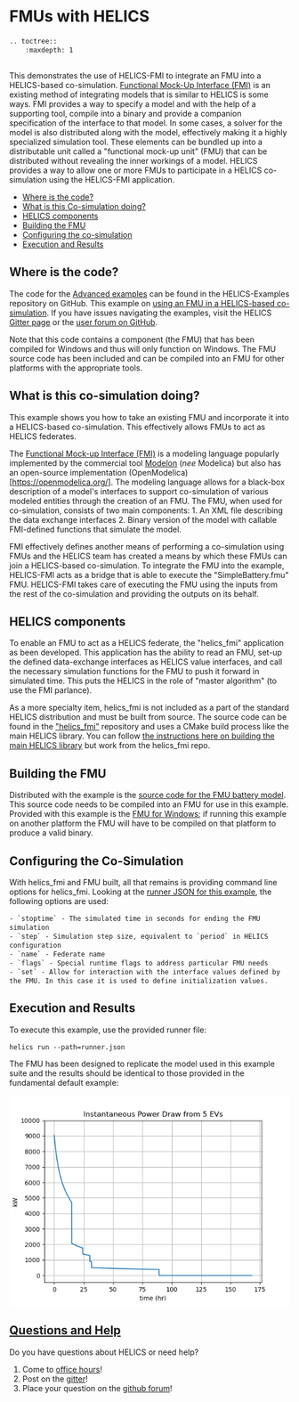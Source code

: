 # FMUs with HELICS

```{eval-rst}
.. toctree::
    :maxdepth: 1


```

This demonstrates the use of HELICS-FMI to integrate an FMU into a HELICS-based co-simulation. [Functional Mock-Up Interface (FMI)](https://fmi-standard.org/) is an existing method of integrating models that is similar to HELICS is some ways. FMI provides a way to specify a model and with the help of a supporting tool, compile into a binary and provide a companion specification of the interface to that model. In some cases, a solver for the model is also distributed along with the model, effectively making it a highly specialized simulation tool. These elements can be bundled up into a distributable unit called a "functional mock-up unit" (FMU) that can be distributed without revealing the inner workings of a model. HELICS provides a way to allow one or more FMUs to participate in a HELICS co-simulation using the HELICS-FMI application.

- [Where is the code?](#where-is-the-code)
- [What is this Co-simulation doing?](#what-is-this-co-simulation-doing)
- [HELICS components](#helics-components)
- [Building the FMU](#building-the-fmu)
- [Configuring the co-simulation](#configuring-the-co-simulation)
- [Execution and Results](#execution-and-results)

## Where is the code?

The code for the [Advanced examples](https://github.com/GMLC-TDC/HELICS-Examples/tree/main/user_guide_examples/advanced) can be found in the HELICS-Examples repository on GitHub. This example on [using an FMU in a HELICS-based co-simulation](https://github.com/GMLC-TDC/HELICS-Examples/tree/main/user_guide_examples/advanced/advanced_fmu). If you have issues navigating the examples, visit the HELICS [Gitter page](https://gitter.im/GMLC-TDC/HELICS) or the [user forum on GitHub](https://github.com/GMLC-TDC/HELICS/discussions).

Note that this code contains a component (the FMU) that has been compiled for Windows and thus will only function on Windows. The FMU source code has been included and can be compiled into an FMU for other platforms with the appropriate tools.

## What is this co-simulation doing?

This example shows you how to take an existing FMU and incorporate it into a HELICS-based co-simulation. This effectively allows FMUs to act as HELICS federates.

The [Functional Mock-up Interface (FMI)](https://fmi-standard.org/) is a modeling language popularly implemented by the commercial tool [Modelon](https://modelon.com/) (_nee_ Modelica) but also has an open-source implementation (OpenModelica)[https://openmodelica.org/]. The modeling language allows for a black-box description of a model's interfaces to support co-simulation of various modeled entities through the creation of an FMU. The FMU, when used for co-simulation, consists of two main components: 1. An XML file describing the data exchange interfaces 2. Binary version of the model with callable FMI-defined functions that simulate the model.

FMI effectively defines another means of performing a co-simulation using FMUs and the HELICS team has created a means by which these FMUs can join a HELICS-based co-simulation. To integrate the FMU into the example, HELICS-FMI acts as a bridge that is able to execute the "SimpleBattery.fmu" FMU. HELICS-FMI takes care of executing the FMU using the inputs from the rest of the co-simulation and providing the outputs on its behalf.

## HELICS components

To enable an FMU to act as a HELICS federate, the "helics_fmi" application as been developed. This application has the ability to read an FMU, set-up the defined data-exchange interfaces as HELICS value interfaces, and call the necessary simulation functions for the FMU to push it forward in simulated time. This puts the HELICS in the role of "master algorithm" (to use the FMI parlance).

As a more specialty item, helics_fmi is not included as a part of the standard HELICS distribution and must be built from source. The source code can be found in the ["helics_fmi"](https://github.com/GMLC-TDC/HELICS-FMI) repository and uses a CMake build process like the main HELICS library. You can follow [the instructions here on building the main HELICS library](https://docs.helics.org/en/latest/user-guide/installation/build_from_source.html) but work from the helics_fmi repo.

## Building the FMU

Distributed with the example is the [source code for the FMU battery model](https://github.com/GMLC-TDC/HELICS-Examples/blob/main/user_guide_examples/advanced/advanced_fmu/SimpleBattery.mo). This source code needs to be compiled into an FMU for use in this example. Provided with this example is the [FMU for Windows](https://github.com/GMLC-TDC/HELICS-Examples/blob/main/user_guide_examples/advanced/advanced_fmu/SimpleBattery.fmu); if running this example on another platform the FMU will have to be compiled on that platform to produce a valid binary.

## Configuring the Co-Simulation

With helics_fmi and FMU built, all that remains is providing command line options for helics_fmi. Looking at the [runner JSON for this example](https://github.com/GMLC-TDC/HELICS-Examples/blob/main/user_guide_examples/advanced/advanced_fmu/runner.json), the following options are used:

    - `stoptime` - The simulated time in seconds for ending the FMU simulation
    - `step` - Simulation step size, equivalent to `period` in HELICS configuration
    - `name` - Federate name
    - `flags` - Special runtime flags to address particular FMU needs
    - `set` - Allow for interaction with the interface values defined by the FMU. In this case it is used to define initialization values.

## Execution and Results

To execute this example, use the provided runner file:

```
helics run --path=runner.json
```

The FMU has been designed to replicate the model used in this example suite and the results should be identical to those provided in the fundamental default example:

![](https://github.com/GMLC-TDC/helics_doc_resources/raw/main/user_guide/fundamental_default_resultcharger.png)

## [Questions and Help](../../support.md)

Do you have questions about HELICS or need help?

1. Come to [office hours](https://helics.org/HELICSOfficeHours.ics)!
2. Post on the [gitter](https://gitter.im/GMLC-TDC/HELICS)!
3. Place your question on the [github forum](https://github.com/GMLC-TDC/HELICS/discussions)!
